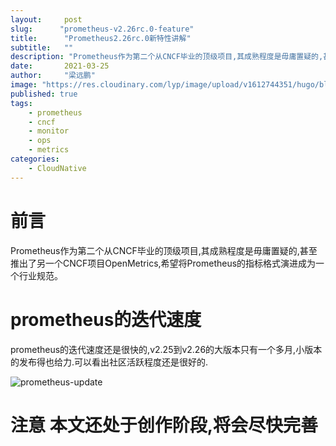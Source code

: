 ```yaml
---
layout:     post 
slug:      "prometheus-v2.26rc.0-feature"
title:      "Prometheus2.26rc.0新特性讲解"
subtitle:   ""
description: "Prometheus作为第二个从CNCF毕业的顶级项目,其成熟程度是毋庸置疑的,甚至推出了另一个CNCF项目OpenMetrics,希望将Prometheus的指标格式演进成为一个行业规范"
date:       2021-03-25
author:     "梁远鹏"
image: "https://res.cloudinary.com/lyp/image/upload/v1612744351/hugo/blog.github.io/pexels-bruno-cervera-6032877.jpg"
published: true
tags:
    - prometheus
    - cncf
    - monitor
    - ops
	- metrics
categories: 
    - CloudNative
---  
```


# 前言  

Prometheus作为第二个从CNCF毕业的顶级项目,其成熟程度是毋庸置疑的,甚至推出了另一个CNCF项目OpenMetrics,希望将Prometheus的指标格式演进成为一个行业规范。  

# prometheus的迭代速度  

prometheus的迭代速度还是很快的,v2.25到v2.26的大版本只有一个多月,小版本的发布得也给力.可以看出社区活跃程度还是很好的.

![prometheus-update](https://res.cloudinary.com/lyp/image/upload/v1616686853/hugo/blog.github.io/prometheus/ea14e284fc63fc009d801274cad03d8.png)

# 注意 本文还处于创作阶段,将会尽快完善